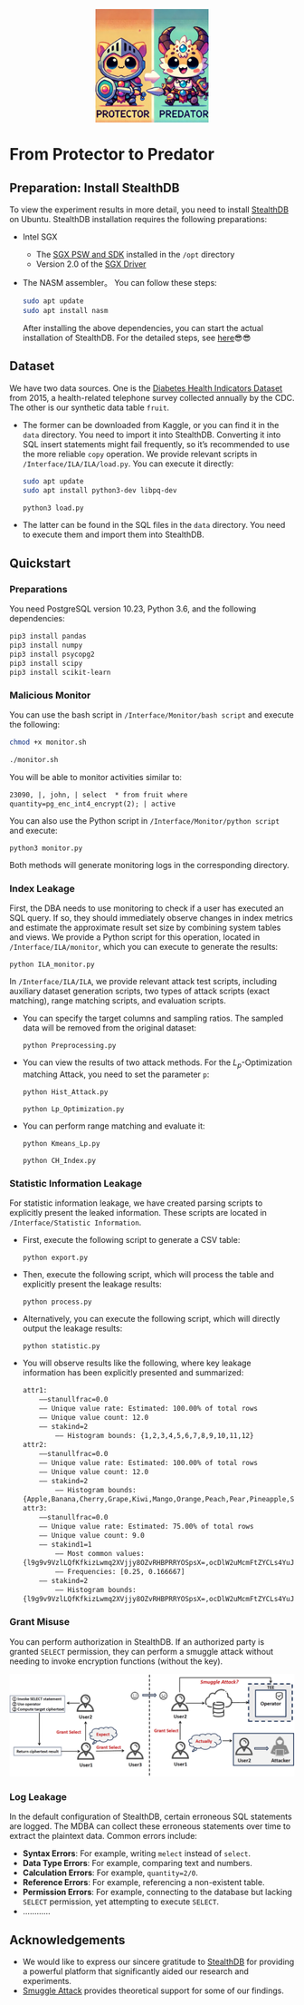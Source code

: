 <p align="center">
	<img src="docs/png/p2p.png" width = "200" height = "200" align=center />
</p>



# From Protector to Predator


## Preparation: Install StealthDB

To view the experiment results in more detail, you need to install [StealthDB](https://github.com/cryptograph/stealthdb) on Ubuntu. StealthDB installation requires the following preparations:

- Intel SGX

  - The [SGX PSW and SDK](https://github.com/01org/linux-sgx#build-the-intelr-sgx-sdk-and-intelr-sgx-psw-package) installed in the `/opt` directory
  - Version 2.0 of the [SGX Driver](https://github.com/01org/linux-sgx-driver#build-and-install-the-intelr-sgx-driver)

- The NASM assembler。 You can follow these steps:

  ```bash
  sudo apt update
  sudo apt install nasm
  ```

  After installing the above dependencies, you can start the actual installation of StealthDB. For the detailed steps, see [here](https://github.com/cryptograph/stealthdb)😎😎

## Dataset

We have two data sources. One is the [Diabetes Health Indicators Dataset](https://www.kaggle.com/datasets/alexteboul/diabetes-health-indicators-dataset) from 2015, a health-related telephone survey collected annually by the CDC. The other is our synthetic data table `fruit`.

- The former can be downloaded from Kaggle, or you can find it in the `data` directory. You need to import it into StealthDB. Converting it into SQL insert statements might fail frequently, so it’s recommended to use the more reliable `copy` operation. We provide relevant scripts in `/Interface/ILA/ILA/load.py`. You can execute it directly:

  ```bash
  sudo apt update
  sudo apt install python3-dev libpq-dev
  ```

  ```
  python3 load.py
  ```

- The latter can be found in the SQL files in the `data` directory. You need to execute them and import them into StealthDB.

## Quickstart

### Preparations

You need PostgreSQL version 10.23, Python 3.6, and the following dependencies:

```sudo
pip3 install pandas
pip3 install numpy
pip3 install psycopg2
pip3 install scipy
pip3 install scikit-learn
```

### Malicious Monitor

You can use the bash script in `/Interface/Monitor/bash script` and execute the following:

```bash
chmod +x monitor.sh
```

```bash
./monitor.sh
```

You will be able to monitor activities similar to:

```
23090, |, john, | select  * from fruit where quantity=pg_enc_int4_encrypt(2); | active
```

You can also use the Python script in `/Interface/Monitor/python script` and execute:

```
python3 monitor.py
```

Both methods will generate monitoring logs in the corresponding directory.

### Index Leakage 

First, the DBA needs to use monitoring to check if a user has executed an SQL query. If so, they should immediately observe changes in index metrics and estimate the approximate result set size by combining system tables and views. We provide a Python script for this operation, located in `/Interface/ILA/monitor`, which you can execute to generate the results:

```
python ILA_monitor.py
```

In `/Interface/ILA/ILA`, we provide relevant attack test scripts, including auxiliary dataset generation scripts, two types of attack scripts (exact matching), range matching scripts, and evaluation scripts.

- You can specify the target columns and sampling ratios. The sampled data will be removed from the original dataset:

  ```
  python Preprocessing.py
  ```

- You can view the results of two attack methods. For the $L_p$-Optimization matching Attack, you need to set the parameter `p`:

  ```
  python Hist_Attack.py
  ```

  ```
  python Lp_Optimization.py
  ```

- You can perform range matching and evaluate it:

  ```
  python Kmeans_Lp.py
  ```

  ```
  python CH_Index.py
  ```

### Statistic Information Leakage

For statistic information leakage, we have created parsing scripts to explicitly present the leaked information. These scripts are located in `/Interface/Statistic Information`.

- First, execute the following script to generate a CSV table:

  ```
  python export.py
  ```

- Then, execute the following script, which will process the table and explicitly present the leakage results:

  ```
  python process.py
  ```

- Alternatively, you can execute the following script, which will directly output the leakage results:

  ```
  python statistic.py
  ```

- You will observe results like the following, where key leakage information has been explicitly presented and summarized:

  ```
  attr1:
      ——stanullfrac=0.0
      —— Unique value rate: Estimated: 100.00% of total rows
      —— Unique value count: 12.0
      —— stakind=2
          —— Histogram bounds: {1,2,3,4,5,6,7,8,9,10,11,12}
  attr2:
      ——stanullfrac=0.0
      —— Unique value rate: Estimated: 100.00% of total rows
      —— Unique value count: 12.0
      —— stakind=2
          —— Histogram bounds: {Apple,Banana,Cherry,Grape,Kiwi,Mango,Orange,Peach,Pear,Pineapple,Strawberry,Watermelon}
  attr3:
      ——stanullfrac=0.0
      —— Unique value rate: Estimated: 75.00% of total rows
      —— Unique value count: 9.0
      —— stakind1=1
          —— Most common values: {l9g9v9VzlLQfKfkizLwmq2XVjjy8OZvRHBPRRYOSpsX=,ocDlW2uMcmFtZYCLs4YuJ+qI6BfW8PfyaVzx2T0aFmb=}
          —— Frequencies: [0.25, 0.166667]
      —— stakind=2
          —— Histogram bounds: {l9g9v9VzlLQfKfkizLwmq2XVjjy8OZvRHBPRRYOSpsX=,ocDlW2uMcmFtZYCLs4YuJ+qI6BfW8PfyaVzx2T0aFmb=}
  ```


### Grant Misuse

You can perform authorization in StealthDB. If an authorized party is granted `SELECT` permission, they can perform a smuggle attack without needing to invoke encryption functions (without the key).

![image-20250117085652130](docs/png/grant.png)

### Log Leakage

In the default configuration of StealthDB, certain erroneous SQL statements are logged. The MDBA can collect these erroneous statements over time to extract the plaintext data. Common errors include:

- **Syntax Errors**: For example, writing `melect` instead of `select`.
- **Data Type Errors**: For example, comparing text and numbers.
- **Calculation Errors**: For example, `quantity=2/0`.
- **Reference Errors**: For example, referencing a non-existent table.
- **Permission Errors**: For example, connecting to the database but lacking `SELECT` permission, yet attempting to execute `SELECT`.
- …………

## Acknowledgements

- We would like to express our sincere gratitude to [StealthDB](https://github.com/cryptograph/stealthdb) for providing a powerful platform that significantly aided our research and experiments.
- [Smuggle Attack](https://www.usenix.org/conference/osdi23/presentation/li-mingyu) provides  theoretical support for some of our  findings.

